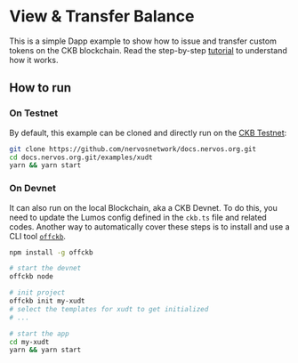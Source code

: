 # View & Transfer Balance

This is a simple Dapp example to show how to issue and transfer custom tokens on the CKB blockchain. Read the step-by-step [tutorial](https://nervos-ckb-docs-git-develop-v2-cryptape.vercel.app/docs/dapp/issue-custom-token) to understand how it works.

## How to run

### On Testnet

By default, this example can be cloned and directly run on the [CKB Testnet](https://pudge.explorer.nervos.org/):

```sh
git clone https://github.com/nervosnetwork/docs.nervos.org.git
cd docs.nervos.org.git/examples/xudt
yarn && yarn start
```

### On Devnet

It can also run on the local Blockchain, aka a CKB Devnet. To do this, you need to update the Lumos config defined in the `ckb.ts` file and related codes. Another way to automatically cover these steps is to install and use a CLI tool [`offckb`](https://github.com/RetricSu/offckb).

```sh
npm install -g offckb

# start the devnet
offckb node 

# init project
offckb init my-xudt
# select the templates for xudt to get initialized
# ...

# start the app
cd my-xudt
yarn && yarn start
```
